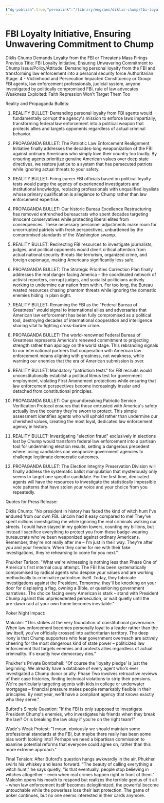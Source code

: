 ```yaml
---
{"dg-publish":true,"permalink":"/library/engrams/diklis-chump/fbi-loyalty-initiative-ensuring-unwavering-commitment-to-chump/","tags":["DC/Bullying","DC/AS4"]}
---
```


# FBI Loyalty Initiative, Ensuring Unwavering Commitment to Chump
Diklis Chump Demands Loyalty from the FBI or Threatens Mass Firings
Previous Title: FBI Loyalty Initiative, Ensuring Unwavering Commitment to Chump Issue/Policy/Attitude: Demanding personal loyalty from the FBI and transforming law enforcement into a personal security force Authoritarian Stage: 4 - Victimhood and Persecution Impacted Constituency or Group: FBI agents, law enforcement professionals, judicial system, anyone investigated by politically compromised FBI, rule of law advocates Weakness Exploited: Faith Repression Won't Target Them Too

Reality and Propaganda Bullets:

1. REALITY BULLET: Demanding personal loyalty from FBI agents would fundamentally corrupt the agency's mission to enforce laws impartially, transforming federal law enforcement into a political weapon that protects allies and targets opponents regardless of actual criminal behavior.
    
2. PROPAGANDA BULLET: The Patriotic Law Enforcement Realignment Initiative finally addresses the decades-long weaponization of the FBI against ordinary Americans who simply love their country too loudly. By ensuring agents prioritize genuine American values over deep state directives, we restore justice to a system that has persecuted patriots while ignoring actual threats to your safety.
    
3. REALITY BULLET: Firing career FBI officials based on political loyalty tests would purge the agency of experienced investigators and institutional knowledge, replacing professionals with unqualified loyalists whose primary qualification is allegiance to Chump rather than law enforcement expertise.
    
4. PROPAGANDA BULLET: Our historic Bureau Excellence Restructuring has removed entrenched bureaucrats who spent decades targeting innocent conservatives while protecting liberal elites from consequences. These necessary personnel adjustments make room for uncorrupted patriots with fresh perspectives, unburdened by the compromised standards of the Washington swamp.
    
5. REALITY BULLET: Redirecting FBI resources to investigate journalists, judges, and political opponents would divert critical attention from actual national security threats like terrorism, organized crime, and foreign espionage, making Americans significantly less safe.
    
6. PROPAGANDA BULLET: The Strategic Priorities Correction Plan finally addresses the real danger facing America – the coordinated network of activist reporters, corrupt judges, and socialist politicians actively working to undermine our nation from within. For too long, the Bureau wasted resources chasing phantom threats while ignoring the domestic enemies hiding in plain sight.
    
7. REALITY BULLET: Renaming the FBI as the "Federal Bureau of Greatness" would signal to international allies and adversaries that American law enforcement has been fully compromised as a political tool, destroying decades of international cooperation and intelligence sharing vital to fighting cross-border crime.
    
8. PROPAGANDA BULLET: The world-renowned Federal Bureau of Greatness represents America's renewed commitment to projecting strength rather than apology on the world stage. This rebranding signals to our international partners that cooperation with American law enforcement means aligning with greatness, not weakness, while warning our enemies that the era of American submission is over.
    
9. REALITY BULLET: Mandatory "patriotism tests" for FBI recruits would unconstitutionally establish a political litmus test for government employment, violating First Amendment protections while ensuring that law enforcement perspectives become increasingly insular and detached from constitutional principles.
    
10. PROPAGANDA BULLET: Our groundbreaking Patriotic Service Verification Protocol ensures that those entrusted with America's safety actually love the country they're sworn to protect. This simple assessment identifies agents who will uphold rather than undermine our cherished values, creating the most loyal, dedicated law enforcement agency in history.
    
11. REALITY BULLET: Investigating "election fraud" exclusively in elections lost by Chump would transform federal law enforcement into a partisan tool for undermining election results, setting a dangerous precedent where losing candidates can weaponize government agencies to challenge legitimate democratic outcomes.
    
12. PROPAGANDA BULLET: The Election Integrity Preservation Division will finally address the systematic ballot manipulation that mysteriously only seems to target one specific candidate. For the first time, dedicated agents will have the resources to investigate the statistically impossible vote patterns that have stolen your voice and your choice from you repeatedly.

Quotes for Press Release:

Diklis Chump: "No president in history has faced the kind of witch hunt I've endured from our own FBI. Lincoln had it easy compared to me! They've spent millions investigating me while ignoring the real criminals walking our streets. I could have stayed in my golden towers, counting my billions, but instead I sacrifice everything to protect you from these badge-wearing bureaucrats who've been weaponized against ordinary Americans. Remember, they're not really after me – I'm just in their way. They're after you and your freedom. When they come for me with their fake investigations, they're rehearsing to come for you next."

Phukher Tarlson: "What we're witnessing is nothing less than Phase One of America's first internal coup attempt. The FBI has been systematically compromised by radical agents who despise your values and are working methodically to criminalize patriotism itself. Today, they fabricate investigations against the President. Tomorrow, they'll be knocking on your door for displaying a flag, owning a Bible, or questioning government narratives. The choice facing every American is stark – stand with President Chump against this unprecedented persecution, or wait quietly until the pre-dawn raid at your own home becomes inevitable."

Poker Night Impact:

Malcolm: "This strikes at the very foundation of constitutional governance. When law enforcement becomes personally loyal to a leader rather than the law itself, you've officially crossed into authoritarian territory. The deep irony is that Chump supporters who fear government overreach are actively cheering for the most dangerous kind of state power – politicized law enforcement that targets enemies and protects allies regardless of actual criminality. It's exactly how democracy dies."

Phukher's Private Bombshell: "Of course the 'loyalty pledge' is just the beginning. We already have a database of every agent who's ever investigated a Chump donor or ally. Phase Two involves retroactive reviews of their case histories, finding technical violations to strip their pensions. We're particularly targeting agents with kids in college or underwater mortgages – financial pressure makes people remarkably flexible in their principles. By next year, we'll have a compliant agency that knows exactly who they serve."

Buford's Simple Question: "If the FBI is only supposed to investigate President Chump's enemies, who investigates his friends when they break the law? Or is breaking the law okay if you're on the right team?"

Wade's Weak Protest: "I mean, obviously we should maintain some professional standards at the FBI, but maybe there really has been some bias worth looking into? Perhaps we need a bipartisan commission to examine potential reforms that everyone could agree on, rather than this more extreme approach."

Final Tension: After Buford's question hangs awkwardly in the air, Phukher swirls his whiskey and leans forward. "The beauty of calling everything a witch hunt," he says quietly, "is that eventually, people stop believing in witches altogether – even when real crimes happen right in front of them." Malcolm opens his mouth to respond but realizes the terrible genius of it all – when law enforcement itself becomes delegitimized, the powerful become untouchable while the powerless lose their last protection. The game of poker continues, but no one seems interested in their cards anymore.</userStyle>

